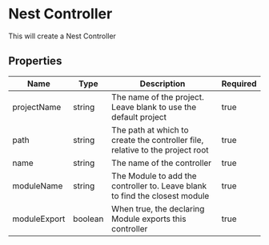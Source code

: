# Nest Controller

This will create a Nest Controller

## Properties

| Name         | Type    | Description                                                                   | Required |
| ------------ | ------- | ----------------------------------------------------------------------------- | -------- |
| projectName  | string  | The name of the project. Leave blank to use the default project               | true     |
| path         | string  | The path at which to create the controller file, relative to the project root | true     |
| name         | string  | The name of the controller                                                    | true     |
| moduleName   | string  | The Module to add the controller to. Leave blank to find the closest module   | true     |
| moduleExport | boolean | When true, the declaring Module exports this controller                       | true     |
